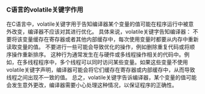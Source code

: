 ### C语言的volatile关键字作用
在C语言中，volatile关键字用于告知编译器某个变量的值可能在程序运行中被意外改变，编译器不应该对其进行优化。
具体来说，volatile关键字告知编译器：
不要将该变量缓存在寄存器或者其他内部缓存中，每次使用变量时都要从内存中重新读取变量的值。
不要进行一些可能会导致优化的操作，例如删除重复代码或将顺序操作重新排序。
这种行为通常发生在与硬件或多线程操作相关的代码中。例如，在多线程程序中，多个线程可以同时访问某些变量。如果这些变量不使用volatile关键字声明，编译器可能会将它们缓存在寄存器或内部缓存中，从而导致线程之间出现不一致的值。
总之，volatile关键字告诉编译器，某个变量的值可能会发生意外更改，编译器需要小心处理这种情况，以保证程序的正确性。

